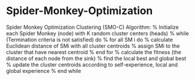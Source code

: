 # Spider-Monkey-Optimization

Spider Monkey Optimization Clustering (SMO-C) Algorithm:
% Initialize each Spider Monkey (node) with K random cluster centers (heads)
% while (Termination criteria is not satisfied) do
%	for all SM i do
%		calculate Euclidean distance of SMi with all cluster centroids
%	assign SMi to the cluster that have nearest centroid
%	end for
%	calculate the fitness (the distance of each node from the sink)
%	find the local best and global best
%	update the cluster centroids according to self-experience, local and global 	experience
% end while
